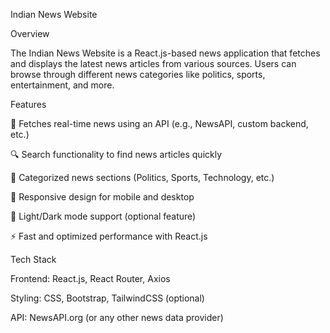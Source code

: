 Indian News Website

Overview

The Indian News Website is a React.js-based news application that fetches and displays the latest news articles from various sources. Users can browse through different news categories like politics, sports, entertainment, and more.

Features

📰 Fetches real-time news using an API (e.g., NewsAPI, custom backend, etc.)

🔍 Search functionality to find news articles quickly

📂 Categorized news sections (Politics, Sports, Technology, etc.)

🎨 Responsive design for mobile and desktop

🌙 Light/Dark mode support (optional feature)

⚡ Fast and optimized performance with React.js

Tech Stack

Frontend: React.js, React Router, Axios

Styling: CSS, Bootstrap, TailwindCSS (optional)

API: NewsAPI.org (or any other news data provider)